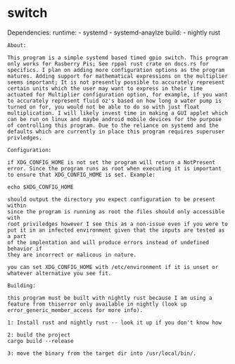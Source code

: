 # switch
Dependencies:
    runtime:
      - systemd
      - systemd-anaylze
    build:
      - nightly rust
    
    About:

    This program is a simple systemd based timed gpio switch. This program only works for Rasberry Pis; See rppal rust crate on docs.rs for specifics. I plan on adding more configuration options as the program matures. Adding support for mathematical expressions on the multiplier seems important; It is not presently possible to accurately represent certain units which the user may want to express in their time actuated for Multiplier configuration option, for example, if you want to accurately represent fluid oz's based on how long a water pump is turned on for, you would not be able to do so with just float multiplication. I will likely invest time in making a GUI applet which can be run on linux and maybe android mobile devices for the purpose of controlling this program. Due to the reliance on systemd and the defaults which are currently in place this program requires superuser privledges. 

    Configuration:
        
    if XDG_CONFIG_HOME is not set the program will return a NotPresent error. Since the program runs as root when executing it is important to ensure that XDG_CONFIG_HOME is set. Example:

    echo $XDG_CONFIG_HOME 

    should output the directory you expect configuration to be present within
    since the program is running as root the files should only accessible with 
    root priviledges however I see this as a non-issue even if you were to  
    put it in an infected environment given that the inputs are tested as a part
    of the implentation and will produce errors instead of undefined behavior if
    they are incorrect or malicous in nature.

    you can set XDG_CONFIG_HOME with /etc/environment if it is unset or 
    whatever alternative you see fit.

    Building: 
    
    this program must be built with nightly rust because I am using a feature from thiserror only available in nightly (look up error_generic_member_access for more info).

    1: Install rust and nightly rust -- look it up if you don't know how

    2: build the project 
    cargo build --release

    3: move the binary from the target dir into /usr/local/bin/. 

